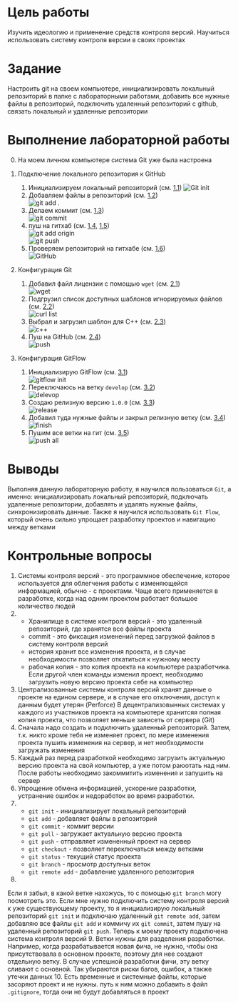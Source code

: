 
# Цель работы

Изучить идеологию и применение средств контроля версий.
Научиться использовать систему контроля версии в своих проектах

# Задание

Настроить git на своем компьютере, инициализировать локальный репозиторий в папке с лабораторными работами,
добавить все нужные файлы в репозиторий, подключить удаленный репозиторий с github, связать локальный и удаленные репозитории


# Выполнение лабораторной работы
0. На моем личном компьютере система Git уже была настроена  

1. Подключение локального репозитория к GitHub  
	1. Инициализируем локальный репозиторий (см. [1.1](image/1.1.png))
	![Git init](image/1.1.png)
	2. Добавляем файлы в репозиторий (см. [1.2](image/1.2.png))  
	![git add .](image/1.2.png)
	3. Делаем коммит (см. [1.3](image/1.3.png))  
	![git commit](image/1.3.png)
	4. пуш на гитхаб (см. [1.4](image/1.4.png), [1.5](image/1.5.png))  
	![git add origin](image/1.4.png)  
	![git push](image/1.5.png)
	5. Проверяем репозиторий на гитхабе (см. [1.6](image/1.6.png))  
	![GitHub](image/1.6.png)

2. Конфигурация Git
	1. Добавил файл лицензии с помощью ```wget``` (см. [2.1](image/2.1.png))  
	![wget](image/2.1.png)
	2. Подгрузил список доступных шаблонов игнорируемых файлов (см. [2.2](image/2.2.png))  
	![curl list](image/2.2.png)
	3. Выбрал и загрузил шаблон для C++ (см. [2.3](image/2.3.png))  
	![c++](image/2.3.png)
	4. Пуш на GitHub (см. [2.4](image/2.4.png))  
	![push](image/2.4.png)

3. Конфигурация GitFlow
	1. Инициализирую GitFlow (см. [3.1](image/3.1.png))  
	![gitflow init](image/3.1.png)
	2. Переключаюсь на ветку ```develop``` (см. [3.2](image/3.2.png))  
	![delevop](image/3.2.png)
	3. Создаю релизную версию ```1.0.0``` (см. [3.3](image/3.3.png))  
	![release](image/3.3.png)
	4. Добавил туда нужные файлы и закрыл релизную ветку (см. [3.4](image/3.4.png))  
	![finish](image/3.4.png)
	5. Пушим все ветки на гит (см. [3.5](image/3.5.png))  
	![push all](image/3.5.png)


# Выводы

Выполняя данную лабораторную работу, я научился пользоваться ```Git```, а именно: инициализировать локальный
репозиторий, подключать удаленные репозитории, добавлять и удалять нужные файлы, синхронизировать данные.
Также я научился использовать ```Git Flow```, который очень сильно упрощает разработку проектов и навигацию между ветками

# Контрольные вопросы

1. Системы контроля версий  - это программное обеспечение, которое используется для облегчения работы с изменяющейся информацией, обычно - с проектами. Чаще всего применяется в разработке, когда над одним проектом работает большое количество людей
2. 
	- Хранилище в системе контроля версий - это удаленный репозиторий, где хранятся все файлы проекта
	- commit - это фиксация изменений перед загрузкой файлов в систему контроля версий
	- история хранит все изменения проекта, и в случае необходимости позволяет откатиться к нужному месту
	- рабочая копия - это копия проекта на компьютере разработчика. Если другой член команды изменил проект, необходимо загрузить новую версию проекта себе на компьютер
3. Централизованные системы контроля версий хранят данные о проекте на едином сервере, и в случае его отключения, доступ к данным будет утерян (Perforce)
В децентрализовынных системах у каждого из участников проекта на компьютере хранитсяя полная копия проекта, что позволяет меньше зависеть от сервера (Git)
4. Сначала надо создать и подключить удаленный репозиторий. Затем, т.к. никто кроме тебя не изменяет проект, по мере изменения проекта пушить изменения на сервер, и нет необходимости загружать изменения
5. Каждый раз перед разработкой необходимо загрузить актуальную версию проекта на свой компьютер, а уже потом раюотать над ним. После работы необходимо закоммитить изменения и запушить на сервер
6. Упрощение обмена информацией, ускорение разработки, устранение ошибок и недоработок во время разработки.
7. 
	- ```git init``` - инициализирует локальный репозиторий
	- ```git add``` - добавляет файлы в репозиторий
	- ```git commit``` - коммит версии
	- ```git pull``` - загружает актуальную версию проекта
	- ```git push``` - отправляет измененный проект на сервер
	- ```git checkout``` - позволяет переключаться между ветками
	- ```git status``` - текущий статус проекта
	- ```git branch``` - просмотр доступных веток
	- ```git remote add``` - добавление удаленного репозитория
8. 
Если я забыл, в какой ветке нахожусь, то с помощью ```git branch``` могу посмотреть это.
Если мне нужно подключить систему контроля версий к уже существующему проекту, то я инициализирую локальный репозиторий ```git init``` и подключаю удаленный ```git remote add```, затем добавляю все файлы ```git add``` и коммичу их ```git commit```, затем пушу на удаленный репозиторий ```git push```. Теперь к моему проекту подключена система контроля версий
9. Ветки нужны для разделения разработки. Например, когда разрабатывается новая фича, не нужно, чтобы она присутствовала в основном проекте, поэтому для нее создают отдельную ветку. В случае успешной разработки фичи, эту ветку сливают с основной. Так убираются риски багов, ошибок, а также утечки данных
10. Есть временные и системные файлы, которые засоряют проект и не нужны. путь к ним можно добавить в файл ```.gitignore```, тогда они не будут добавляться в проект

